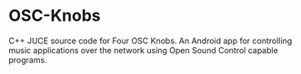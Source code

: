 # OSC-Knobs

C++ JUCE source code for Four OSC Knobs. An Android app for controlling music applications over the network using
Open Sound Control capable programs.

